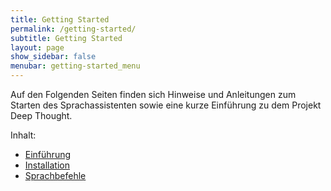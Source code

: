 ```yaml
---
title: Getting Started
permalink: /getting-started/
subtitle: Getting Started
layout: page
show_sidebar: false
menubar: getting-started_menu
---
```


Auf den Folgenden Seiten finden sich Hinweise und Anleitungen zum Starten des Sprachassistenten sowie eine kurze 
Einführung zu dem Projekt Deep Thought.

Inhalt:
* [Einführung](/getting-started/introduction)
* [Installation](/getting-started/installation)
* [Sprachbefehle](/getting-started/voice-commands)